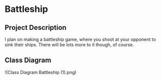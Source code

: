 # Battleship
## Project Description
I plan on making a battleship game, where you shoot at your opponent to sink their ships. There will be lots more to it though, of course.

## Class Diagram
!(Class Diagram Battleship (1).png)
